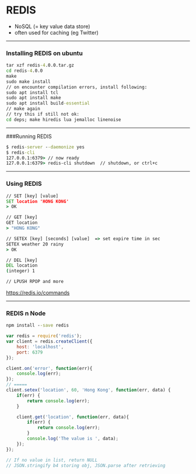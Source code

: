 # REDIS

- NoSQL (= key value data store)
- often used for caching (eg Twitter)

---

### Installing REDIS on ubuntu

```cmd
tar xzf redis-4.0.0.tar.gz
cd redis-4.0.0
make
sudo make install
// on encounter compilation errors, install following:
sudo apt install tcl
sudo apt install make  
sudo apt install build-essential
// make again
// try this if still not ok:
cd deps; make hiredis lua jemalloc linenoise
```

---

###Running REDIS

```cmd
$ redis-server --daemonize yes
$ redis-cli
127.0.0.1:6379> // now ready
127.0.0.1:6379> redis-cli shutdown  // shutdown, or ctrl+c
```

---

### Using REDIS

```cmd
// SET [key] [value]
SET location 'HONG KONG'
> OK

// GET [key]
GET location
> "HONG KONG"

// SETEX [key] [seconds] [value]  => set expire time in sec
SETEX weather 20 rainy
> OK

// DEL [key]
DEL location
(integer) 1

// LPUSH RPOP and more
```

https://redis.io/commands

---

### REDIS n Node

``` cmd
npm install --save redis
```

```js
var redis = require('redis');
var client = redis.createClient({
    host: 'localhost',
    port: 6379
});

client.on('error', function(err){
    console.log(err);
});
// =====
client.setex('location', 60, 'Hong Kong', function(err, data) {
    if(err) {
        return console.log(err);
    }

    client.get('location', function(err, data){
        if(err) {
            return console.log(err);
        }
        console.log('The value is ', data);
    });
});

// If no value in list, return NULL
// JSON.stringify b4 storing obj, JSON.parse after retrieving
```



